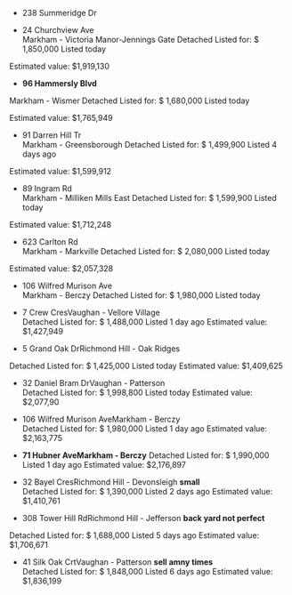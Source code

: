 
- 238 Summeridge Dr

  

- 24 Churchview Ave  
Markham - Victoria Manor-Jennings Gate
Detached
Listed for: $ 1,850,000
Listed today

Estimated value:
$1,919,130



- **96 Hammersly Blvd**
  
Markham - Wismer
Detached
Listed for: $ 1,680,000
Listed today

Estimated value:
$1,765,949



- 91 Darren Hill Tr  
Markham - Greensborough
Detached
Listed for: $ 1,499,900
Listed 4 days ago

Estimated value:
$1,599,912


- 89 Ingram Rd  
Markham - Milliken Mills East
Detached
Listed for: $ 1,599,900
Listed today

Estimated value:
$1,712,248


- 623 Carlton Rd  
Markham - Markville
Detached
Listed for: $ 2,080,000
Listed today

Estimated value:
$2,057,328


- 106 Wilfred Murison Ave  
Markham - Berczy
Detached
Listed for: $ 1,980,000
Listed today


- 7 Crew CresVaughan - Vellore Village  
Detached
Listed for: $ 1,488,000
Listed 1 day ago
Estimated value:
$1,427,949 


- 5 Grand Oak DrRichmond Hill - Oak Ridges
  
Detached
Listed for: $ 1,425,000
Listed today
Estimated value:
$1,409,625


- 32 Daniel Bram DrVaughan - Patterson   
Detached
Listed for: $ 1,998,800
Listed today
Estimated value:
$2,077,90


- 106 Wilfred Murison AveMarkham - Berczy  
Detached
Listed for: $ 1,980,000
Listed 1 day ago
Estimated value:
$2,163,775

-   **71 Hubner AveMarkham - Berczy**
Detached
Listed for: $ 1,990,000
Listed 1 day ago
Estimated value:
$2,176,897 


-  32 Bayel CresRichmond Hill - Devonsleigh    **small**    
Detached
Listed for: $ 1,390,000
Listed 2 days ago
Estimated value:
$1,410,761 

- 308 Tower Hill RdRichmond Hill - Jefferson   **back yard not perfect**   
  
Detached
Listed for: $ 1,688,000
Listed 5 days ago
Estimated value:
$1,706,671


- 41 Silk Oak CrtVaughan - Patterson   **sell amny times**   
Detached
Listed for: $ 1,848,000
Listed 6 days ago
Estimated value:
$1,836,199
